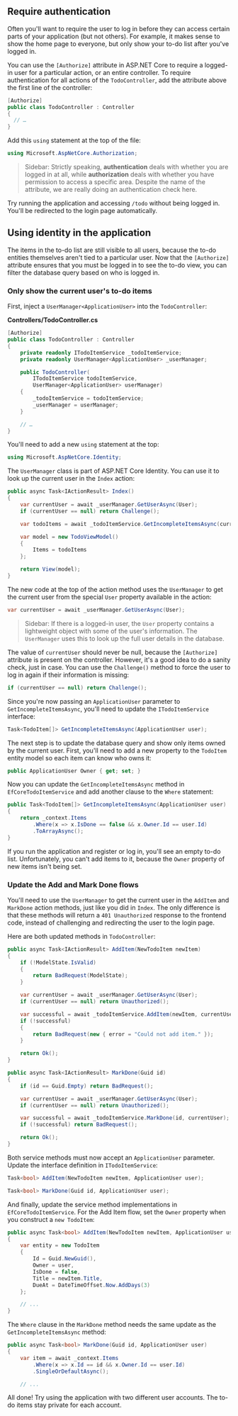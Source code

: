 ## Require authentication
Often you'll want to require the user to log in before they can access certain parts of your application (but not others). For example, it makes sense to show the home page to everyone, but only show your to-do list after you've logged in.

You can use the `[Authorize]` attribute in ASP.NET Core to require a logged-in user for a particular action, or an entire controller. To require authentication for all actions of the `TodoController`, add the attribute above the first line of the controller:

```csharp
[Authorize]
public class TodoController : Controller
{
  // …
}
```

Add this `using` statement at the top of the file:

```csharp
using Microsoft.AspNetCore.Authorization;
```

> Sidebar: Strictly speaking, **authentication** deals with whether you are logged in at all, while **authorization** deals with whether you have permission to access a specific area. Despite the name of the attribute, we are really doing an authentication check here.

Try running the application and accessing `/todo` without being logged in. You'll be redirected to the login page automatically.
## Using identity in the application
The items in the to-do list are still visible to all users, because the to-do entities themselves aren't tied to a particular user. Now that the `[Authorize]` attribute ensures that you must be logged in to see the to-do view, you can filter the database query based on who is logged in.

### Only show the current user's to-do items

First, inject a `UserManager<ApplicationUser>` into the `TodoController`:

**Controllers/TodoController.cs**

```csharp
[Authorize]
public class TodoController : Controller
{
    private readonly ITodoItemService _todoItemService;
    private readonly UserManager<ApplicationUser> _userManager;

    public TodoController(
        ITodoItemService todoItemService,
        UserManager<ApplicationUser> userManager)
    {
        _todoItemService = todoItemService;
        _userManager = userManager;
    }

    // …
}
```

You'll need to add a new `using` statement at the top:

```csharp
using Microsoft.AspNetCore.Identity;
```

The `UserManager` class is part of ASP.NET Core Identity. You can use it to look up the current user in the `Index` action:

```csharp
public async Task<IActionResult> Index()
{
    var currentUser = await _userManager.GetUserAsync(User);
    if (currentUser == null) return Challenge();

    var todoItems = await _todoItemService.GetIncompleteItemsAsync(currentUser);

    var model = new TodoViewModel()
    {
        Items = todoItems
    };

    return View(model);
}
```

The new code at the top of the action method uses the `UserManager` to get the current user from the special `User` property available in the action:

```csharp
var currentUser = await _userManager.GetUserAsync(User);
```

> Sidebar: If there is a logged-in user, the `User` property contains a lightweight object with some of the user's information. The `UserManager` uses this to look up the full user details in the database.

The value of `currentUser` should never be null, because the `[Authorize]` attribute is present on the controller. However, it's a good idea to do a sanity check, just in case. You can use the `Challenge()` method to force the user to log in again if their information is missing:

```csharp
if (currentUser == null) return Challenge();
```

Since you're now passing an `ApplicationUser` parameter to `GetIncompleteItemsAsync`, you'll need to update the `ITodoItemService` interface:

```csharp
Task<TodoItem[]> GetIncompleteItemsAsync(ApplicationUser user);
```

The next step is to update the database query and show only items owned by the current user. First, you'll need to add a new property to the `TodoItem` entity model so each item can know who owns it:

```csharp
public ApplicationUser Owner { get; set; }
```

Now you can update the `GetIncompleteItemsAsync` method in `EfCoreTodoItemService` and add another clause to the `Where` statement:

```csharp
public Task<TodoItem[]> GetIncompleteItemsAsync(ApplicationUser user)
{
    return _context.Items
        .Where(x => x.IsDone == false && x.Owner.Id == user.Id)
        .ToArrayAsync();
}
```

If you run the application and register or log in, you'll see an empty to-do list. Unfortunately, you can't add items to it, because the `Owner` property of new items isn't being set.

### Update the Add and Mark Done flows

You'll need to use the `UserManager` to get the current user in the `AddItem` and `MarkDone` action methods, just like you did in `Index`. The only difference is that these methods will return a `401 Unauthorized` response to the frontend code, instead of challenging and redirecting the user to the login page.

Here are both updated methods in `TodoController`:

```csharp
public async Task<IActionResult> AddItem(NewTodoItem newItem)
{
    if (!ModelState.IsValid)
    {
        return BadRequest(ModelState);
    }

    var currentUser = await _userManager.GetUserAsync(User);
    if (currentUser == null) return Unauthorized();

    var successful = await _todoItemService.AddItem(newItem, currentUser);
    if (!successful)
    {
        return BadRequest(new { error = "Could not add item." });
    }

    return Ok();
}

public async Task<IActionResult> MarkDone(Guid id)
{
    if (id == Guid.Empty) return BadRequest();

    var currentUser = await _userManager.GetUserAsync(User);
    if (currentUser == null) return Unauthorized();

    var successful = await _todoItemService.MarkDone(id, currentUser);
    if (!successful) return BadRequest();

    return Ok();
}
```

Both service methods must now accept an `ApplicationUser` parameter. Update the interface definition in `ITodoItemService`:

```csharp
Task<bool> AddItem(NewTodoItem newItem, ApplicationUser user);

Task<bool> MarkDone(Guid id, ApplicationUser user);
```

And finally, update the service method implementations in `EfCoreTodoItemService`. For the Add Item flow, set the `Owner` property when you construct a `new TodoItem`:

```csharp
public async Task<bool> AddItem(NewTodoItem newItem, ApplicationUser user)
{
    var entity = new TodoItem
    {
        Id = Guid.NewGuid(),
        Owner = user,
        IsDone = false,
        Title = newItem.Title,
        DueAt = DateTimeOffset.Now.AddDays(3)
    };

    // ...
}
```

The `Where` clause in the `MarkDone` method needs the same update as the `GetIncompleteItemsAsync` method:

```csharp
public async Task<bool> MarkDone(Guid id, ApplicationUser user)
{
    var item = await _context.Items
        .Where(x => x.Id == id && x.Owner.Id == user.Id)
        .SingleOrDefaultAsync();

    // ...
```

All done! Try using the application with two different user accounts. The to-do items stay private for each account.

